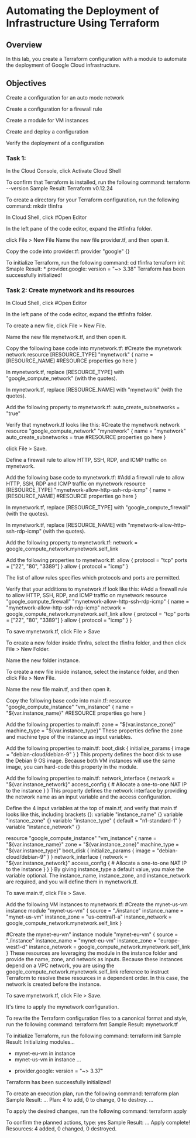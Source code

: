 # Automating the Deployment of Infrastructure Using Terraform

## Overview
In this lab, you create a Terraform configuration with a module to automate the deployment of Google Cloud infrastructure.


## Objectives
Create a configuration for an auto mode network

Create a configuration for a firewall rule

Create a module for VM instances

Create and deploy a configuration

Verify the deployment of a configuration

### Task 1:
In the Cloud Console, click Activate Cloud Shell

To confirm that Terraform is installed, run the following command:
  terraform --version
 Sample Result:
  Terraform v0.12.24

To create a directory for your Terraform configuration, run the following command:
  mkdir tfinfra

In Cloud Shell, click #Open Editor

In the left pane of the code editor, expand the #tfinfra folder.

click File > New File
Name the new file provider.tf, and then open it.

Copy the code into provider.tf:
  provider "google" {}

To initialize Terraform, run the following command:
  cd tfinfra
terraform init
Smaple Result: * provider.google: version = "~> 3.38"
Terraform has been successfully initialized!


### Task 2: Create mynetwork and its resources

In Cloud Shell, click #Open Editor

In the left pane of the code editor, expand the #tfinfra folder.

To create a new file, click File > New File.

Name the new file mynetwork.tf, and then open it.

Copy the following base code into mynetwork.tf:
  #Create the mynetwork network
resource [RESOURCE_TYPE] "mynetwork" {
name = [RESOURCE_NAME]
#RESOURCE properties go here
}

In mynetwork.tf, replace [RESOURCE_TYPE] with "google_compute_network" (with the quotes).

In mynetwork.tf, replace [RESOURCE_NAME] with "mynetwork" (with the quotes).

Add the following property to mynetwork.tf:
  auto_create_subnetworks = "true"

Verify that mynetwork.tf looks like this:
  #Create the mynetwork network
resource "google_compute_network" "mynetwork" {
name                    = "mynetwork"
auto_create_subnetworks = true
#RESOURCE properties go here
}

click File > Save.

Define a firewall rule to allow HTTP, SSH, RDP, and ICMP traffic on mynetwork.

Add the following base code to mynetwork.tf:
  #Add a firewall rule to allow HTTP, SSH, RDP and ICMP traffic on mynetwork
resource [RESOURCE_TYPE] "mynetwork-allow-http-ssh-rdp-icmp" {
name = [RESOURCE_NAME]
#RESOURCE properties go here
}

In mynetwork.tf, replace [RESOURCE_TYPE] with "google_compute_firewall" (with the quotes).

In mynetwork.tf, replace [RESOURCE_NAME] with "mynetwork-allow-http-ssh-rdp-icmp" (with the quotes).

Add the following property to mynetwork.tf:
  network = google_compute_network.mynetwork.self_link

Add the following properties to mynetwork.tf:
  allow {
    protocol = "tcp"
    ports    = ["22", "80", "3389"]
    }
allow {
    protocol = "icmp"
    }

The list of allow rules specifies which protocols and ports are permitted.

Verify that your additions to mynetwork.tf look like this:
  #Add a firewall rule to allow HTTP, SSH, RDP, and ICMP traffic on mynetwork
resource "google_compute_firewall" "mynetwork-allow-http-ssh-rdp-icmp" {
name = "mynetwork-allow-http-ssh-rdp-icmp"
network = google_compute_network.mynetwork.self_link
allow {
    protocol = "tcp"
    ports    = ["22", "80", "3389"]
    }
allow {
    protocol = "icmp"
    }
}

To save mynetwork.tf, click File > Save

To create a new folder inside tfinfra, select the tfinfra folder, and then click File > New Folder.

Name the new folder instance.

To create a new file inside instance, select the instance folder, and then click File > New File.

Name the new file main.tf, and then open it.

Copy the following base code into main.tf:
  resource "google_compute_instance" "vm_instance" {
  name = "${var.instance_name}"
  #RESOURCE properties go here
}

Add the following properties to main.tf:
    zone         = "${var.instance_zone}"
  machine_type = "${var.instance_type}"
These properties define the zone and machine type of the instance as input variables.

Add the following properties to main.tf:
   boot_disk {
    initialize_params {
      image = "debian-cloud/debian-9"
      }
  }
This property defines the boot disk to use the Debian 9 OS image. Because both VM instances will use the same image, you can hard-code this property in the module.

Add the following properties to main.tf:
   network_interface {
    network = "${var.instance_network}"
    access_config {
      # Allocate a one-to-one NAT IP to the instance
    }
  }
This property defines the network interface by providing the network name as an input variable and the access configuration.

Define the 4 input variables at the top of main.tf, and verify that main.tf looks like this, including brackets {}:
  variable "instance_name" {}
variable "instance_zone" {}
variable "instance_type" {
  default = "n1-standard-1"
  }
variable "instance_network" {}

resource "google_compute_instance" "vm_instance" {
  name         = "${var.instance_name}"
  zone         = "${var.instance_zone}"
  machine_type = "${var.instance_type}"
  boot_disk {
    initialize_params {
      image = "debian-cloud/debian-9"
      }
  }
  network_interface {
    network = "${var.instance_network}"
    access_config {
      # Allocate a one-to-one NAT IP to the instance
    }
  }
}
By giving instance_type a default value, you make the variable optional. The instance_name, instance_zone, and instance_network are required, and you will define them in mynetwork.tf.

To save main.tf, click File > Save.

Add the following VM instances to mynetwork.tf:
  #Create the mynet-us-vm instance
module "mynet-us-vm" {
  source           = "./instance"
  instance_name    = "mynet-us-vm"
  instance_zone    = "us-central1-a"
  instance_network = google_compute_network.mynetwork.self_link
}

#Create the mynet-eu-vm" instance
module "mynet-eu-vm" {
  source           = "./instance"
  instance_name    = "mynet-eu-vm"
  instance_zone    = "europe-west1-d"
  instance_network = google_compute_network.mynetwork.self_link
}
These resources are leveraging the module in the instance folder and provide the name, zone, and network as inputs. Because these instances depend on a VPC network, you are using the google_compute_network.mynetwork.self_link reference to instruct Terraform to resolve these resources in a dependent order. In this case, the network is created before the instance.

To save mynetwork.tf, click File > Save.

It's time to apply the mynetwork configuration.

To rewrite the Terraform configuration files to a canonical format and style, run the following command:
  terraform fmt
Sample Result:
  mynetwork.tf

To initialize Terraform, run the following command:
  terraform init
Sample Result: 
  Initializing modules...
- mynet-eu-vm in instance
- mynet-us-vm in instance
...
* provider.google: version = "~> 3.37"

Terraform has been successfully initialized!

To create an execution plan, run the following command:
  terraform plan
Sample Result:
  ...
Plan: 4 to add, 0 to change, 0 to destroy.
...


To apply the desired changes, run the following command:
  terraform apply

To confirm the planned actions, type:
  yes
Sample Result:
  ...
Apply complete! Resources: 4 added, 0 changed, 0 destroyed.
